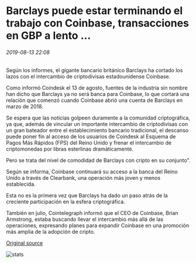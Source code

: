 # Barclays puede estar terminando el trabajo con Coinbase, transacciones en GBP a lento ...

###### 2019-08-13 22:08

Según los informes, el gigante bancario británico Barclays ha cortado los lazos con el intercambio de criptodivisas estadounidense Coinbase.

Como informó Coindesk el 13 de agosto, fuentes de la industria sin nombre han dicho que Barclays ya no será banca para Coinbase, lo que cortará una relación que comenzó cuando Coinbase abrió una cuenta de Barclays en marzo de 2018.

Se espera que las noticias golpeen duramente a la comunidad criptográfica, ya que, además de vincular un importante intercambio de criptodivisas con un gran bateador entre el establecimiento bancario tradicional, el descanso puede poner fin al acceso de los usuarios de Coindesk al Esquema de Pagos Más Rápidos (FPS) del Reino Unido y frenar el intercambio de criptomonedas por libras esterlinas dramáticamente.

Pero se trata del nivel de comodidad de Barclays con cripto en su conjunto".

Según se informa, Coinbase continuará su acceso a la banca del Reino Unido a través de Clearbank, una operación más joven y menos establecida.

Esta no es la primera vez que Barclays ha dado un paso atrás de la creciente participación en la esfera criptográfica.

También en julio, Cointelegraph informó que el CEO de Coinbase, Brian Armstrong, estaba buscando llevar el intercambio más allá de las operaciones, expresando planes para expandir Coinbase en una promoción más amplia de la adopción de cripto.

[Original source](https://cointelegraph.com/news/barclays-may-be-ending-work-with-coinbase-transactions-in-gbp-to-slow)

![stats](https://c.statcounter.com/11760860/0/a89fa40b/1/ "stats")